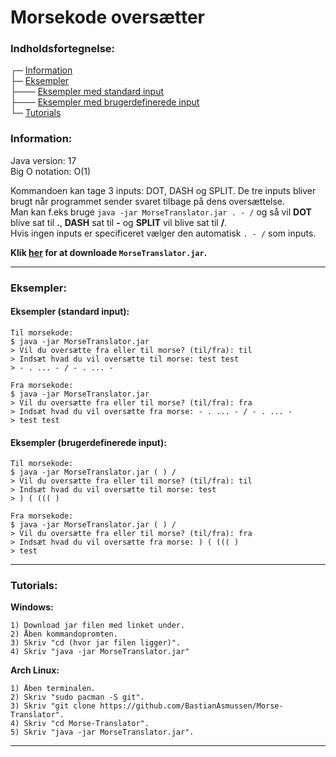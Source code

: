 # Morsekode oversætter

### Indholdsfortegnelse:
┌─ [Information](#information)  
├─ [Eksempler](#eksempler)  
├─── [Eksempler med standard input](#eksempler-standard-input)  
├─── [Eksempler med brugerdefinerede input](#eksempler-brugerdefinerede-input)  
└─ [Tutorials](#tutorials)  

### Information:
Java version: 17  
Big O notation: O(1)  

Kommandoen kan tage 3 inputs: DOT, DASH og SPLIT. De tre inputs bliver brugt når programmet sender svaret tilbage på dens oversættelse.  
Man kan f.eks bruge `java -jar MorseTranslator.jar . - /` og så vil **DOT** blive sat til **.**, **DASH** sat til **-** og **SPLIT** vil blive sat til **/**.  
Hvis ingen inputs er specificeret vælger den automatisk `. - /` som inputs.  

<b>Klik <a href="https://github.com/BastianAsmussen/Morse-Translator/raw/main/out/artifacts/MorseTranslator_jar/MorseTranslator.jar" >her</a> for at downloade `MorseTranslator.jar`.</b>

<hr>  

### Eksempler:

#### Eksempler (standard input):  
```
Til morsekode:
$ java -jar MorseTranslator.jar
> Vil du oversætte fra eller til morse? (til/fra): til
> Indsæt hvad du vil oversætte til morse: test test
> - . ... - / - . ... -

Fra morsekode:
$ java -jar MorseTranslator.jar
> Vil du oversætte fra eller til morse? (til/fra): fra
> Indsæt hvad du vil oversætte fra morse: - . ... - / - . ... -
> test test
```

#### Eksempler (brugerdefinerede input):  
```
Til morsekode:
$ java -jar MorseTranslator.jar ( ) /
> Vil du oversætte fra eller til morse? (til/fra): til
> Indsæt hvad du vil oversætte til morse: test
> ) ( ((( )

Fra morsekode:
$ java -jar MorseTranslator.jar ( ) /
> Vil du oversætte fra eller til morse? (til/fra): fra
> Indsæt hvad du vil oversætte fra morse: ) ( ((( )
> test
```  
<hr>  

### Tutorials:
**Windows:**  
```
1) Download jar filen med linket under.
2) Åben kommandopromten.
3) Skriv "cd (hvor jar filen ligger)".
4) Skriv "java -jar MorseTranslator.jar"
```  

**Arch Linux:**  
```
1) Åben terminalen.
2) Skriv "sudo pacman -S git".
3) Skriv "git clone https://github.com/BastianAsmussen/Morse-Translator".
4) Skriv "cd Morse-Translator".
5) Skriv "java -jar MorseTranslator.jar".
```
<hr>  
